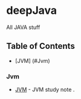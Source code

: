 # deepJava
All JAVA stuff 

## Table of Contents
- [JVM] (#Jvm)












































### Jvm
- [JVM](https://github.com/xiaomingfuckeasylife/deepJava/blob/master/README_JVM.md) - JVM study note . 
